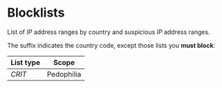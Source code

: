 # Blocklists

List of *IP* address ranges by country and suspicious *IP* address ranges.

The suffix indicates the country code, except those lists you **must block**:

| List type  | Scope |
| ------------- | ------------- |
| *CRIT* | Pedophilia |
